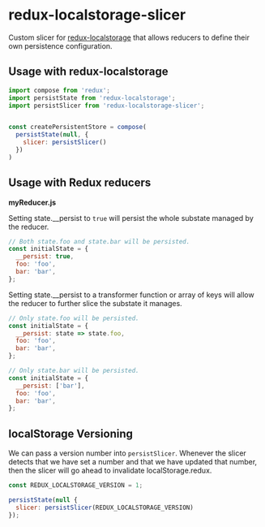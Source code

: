redux-localstorage-slicer
==================

Custom slicer for
[redux-localstorage](https://github.com/elgerlambert/redux-localstorage) that
allows reducers to define their own persistence configuration.

## Usage with redux-localstorage

```js
import compose from 'redux';
import persistState from 'redux-localstorage';
import persistSlicer from 'redux-localstorage-slicer';


const createPersistentStore = compose(
  persistState(null, {
    slicer: persistSlicer()
  })
)
```

## Usage with Redux reducers

**myReducer.js**

Setting state.__persist to ```true``` will persist the whole substate
managed by the reducer.

```js
// Both state.foo and state.bar will be persisted.
const initialState = {
  __persist: true,
  foo: 'foo',
  bar: 'bar',
};
```

Setting state.__persist to a transformer function or array of keys will
allow the reducer to further slice the substate it manages.

```js
// Only state.foo will be persisted.
const initialState = {
  __persist: state => state.foo,
  foo: 'foo',
  bar: 'bar',
};
```

```js
// Only state.bar will be persisted.
const initialState = {
  __persist: ['bar'],
  foo: 'foo',
  bar: 'bar',
};
```

## localStorage Versioning

We can pass a version number into ```persistSlicer```. Whenever the slicer
detects that we have set a number and that we have updated that number, then
the slicer will go ahead to invalidate localStorage.redux.

```js
const REDUX_LOCALSTORAGE_VERSION = 1;

persistState(null {
  slicer: persistSlicer(REDUX_LOCALSTORAGE_VERSION)
});
